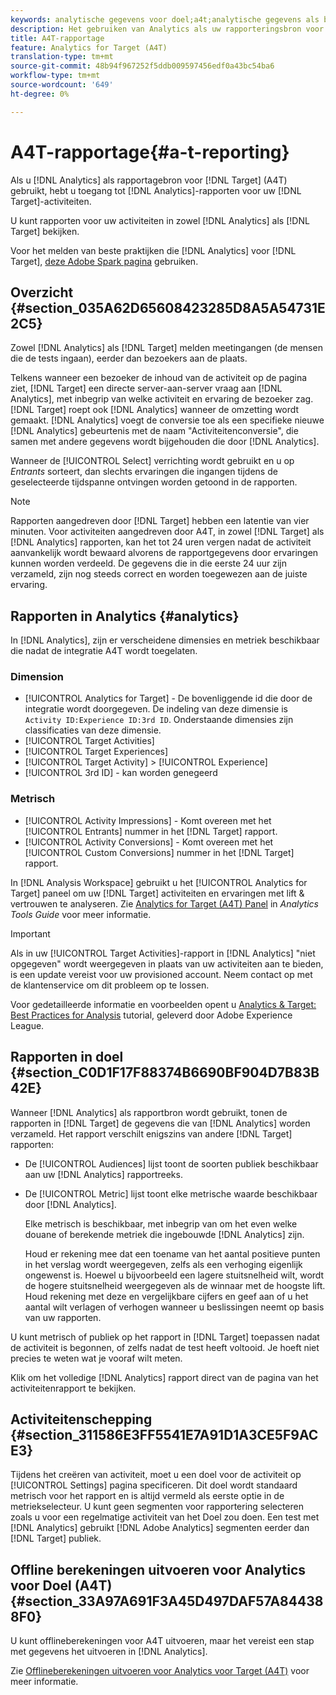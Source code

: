 ```yaml
---
keywords: analytische gegevens voor doel;a4t;analytische gegevens als bron van de rapportage
description: Het gebruiken van Analytics als uw rapporteringsbron voor Doel (A4T) geeft u toegang tot de rapporten van Analytics voor uw activiteiten van het Doel.
title: A4T-rapportage
feature: Analytics for Target (A4T)
translation-type: tm+mt
source-git-commit: 48b94f967252f5ddb009597456edf0a43bc54ba6
workflow-type: tm+mt
source-wordcount: '649'
ht-degree: 0%

---
```



# A4T-rapportage{#a-t-reporting}

Als u [!DNL Analytics] als rapportagebron voor [!DNL Target] (A4T) gebruikt, hebt u toegang tot [!DNL Analytics]-rapporten voor uw [!DNL Target]-activiteiten.

U kunt rapporten voor uw activiteiten in zowel [!DNL Analytics] als [!DNL Target] bekijken.

Voor het melden van beste praktijken die [!DNL Analytics] voor [!DNL Target], [deze Adobe Spark pagina](https://spark.adobe.com/page/Lo3Spm4oBOvwF/) gebruiken.

## Overzicht {#section_035A62D65608423285D8A5A54731E2C5}

Zowel [!DNL Analytics] als [!DNL Target] melden meetingangen (de mensen die de tests ingaan), eerder dan bezoekers aan de plaats.

Telkens wanneer een bezoeker de inhoud van de activiteit op de pagina ziet, [!DNL Target] een directe server-aan-server vraag aan [!DNL Analytics], met inbegrip van welke activiteit en ervaring de bezoeker zag. [!DNL Target] roept ook  [!DNL Analytics] wanneer de omzetting wordt gemaakt. [!DNL Analytics] voegt de conversie toe als een specifieke nieuwe  [!DNL Analytics] gebeurtenis met de naam &quot;Activiteitenconversie&quot;, die samen met andere gegevens wordt bijgehouden die door  [!DNL Analytics].

Wanneer de [!UICONTROL Select] verrichting wordt gebruikt en u op *Entrants* sorteert, dan slechts ervaringen die ingangen tijdens de geselecteerde tijdspanne ontvingen worden getoond in de rapporten.

>[!NOTE]
>
>Rapporten aangedreven door [!DNL Target] hebben een latentie van vier minuten. Voor activiteiten aangedreven door A4T, in zowel [!DNL Target] als [!DNL Analytics] rapporten, kan het tot 24 uren vergen nadat de activiteit aanvankelijk wordt bewaard alvorens de rapportgegevens door ervaringen kunnen worden verdeeld. De gegevens die in die eerste 24 uur zijn verzameld, zijn nog steeds correct en worden toegewezen aan de juiste ervaring.

## Rapporten in Analytics {#analytics}

In [!DNL Analytics], zijn er verscheidene dimensies en metriek beschikbaar die nadat de integratie A4T wordt toegelaten.

### Dimension

* [!UICONTROL Analytics for Target] - De bovenliggende id die door de integratie wordt doorgegeven. De indeling van deze dimensie is `Activity ID:Experience ID:3rd ID`. Onderstaande dimensies zijn classificaties van deze dimensie.
* [!UICONTROL Target Activities]
* [!UICONTROL Target Experiences]
* [!UICONTROL Target Activity] >  [!UICONTROL Experience]
* [!UICONTROL 3rd ID] - kan worden genegeerd

### Metrisch

* [!UICONTROL Activity Impressions] - Komt overeen met het  [!UICONTROL Entrants] nummer in het  [!DNL Target] rapport.
* [!UICONTROL Activity Conversions] - Komt overeen met het  [!UICONTROL Custom Conversions] nummer in het  [!DNL Target] rapport.

In [!DNL Analysis Workspace] gebruikt u het [!UICONTROL Analytics for Target] paneel om uw [!DNL Target] activiteiten en ervaringen met lift &amp; vertrouwen te analyseren. Zie [Analytics for Target (A4T) Panel](https://experienceleague.adobe.com/docs/analytics/analyze/analysis-workspace/panels/a4t-panel.html) in *Analytics Tools Guide* voor meer informatie.

>[!IMPORTANT]
>
>Als in uw [!UICONTROL Target Activities]-rapport in [!DNL Analytics] &quot;niet opgegeven&quot; wordt weergegeven in plaats van uw activiteiten aan te bieden, is een update vereist voor uw provisioned account. Neem contact op met de klantenservice om dit probleem op te lossen.

Voor gedetailleerde informatie en voorbeelden opent u [Analytics &amp; Target: Best Practices for Analysis](https://spark.adobe.com/page/Lo3Spm4oBOvwF/) tutorial, geleverd door Adobe Experience League.

## Rapporten in doel {#section_C0D1F17F88374B6690BF904D7B83B42E}

Wanneer [!DNL Analytics] als rapportbron wordt gebruikt, tonen de rapporten in [!DNL Target] de gegevens die van [!DNL Analytics] worden verzameld. Het rapport verschilt enigszins van andere [!DNL Target] rapporten:

* De [!UICONTROL Audiences] lijst toont de soorten publiek beschikbaar aan uw [!DNL Analytics] rapportreeks.
* De [!UICONTROL Metric] lijst toont elke metrische waarde beschikbaar door [!DNL Analytics].

   Elke metrisch is beschikbaar, met inbegrip van om het even welke douane of berekende metriek die ingebouwde [!DNL Analytics] zijn.

   Houd er rekening mee dat een toename van het aantal positieve punten in het verslag wordt weergegeven, zelfs als een verhoging eigenlijk ongewenst is. Hoewel u bijvoorbeeld een lagere stuitsnelheid wilt, wordt de hogere stuitsnelheid weergegeven als de winnaar met de hoogste lift. Houd rekening met deze en vergelijkbare cijfers en geef aan of u het aantal wilt verlagen of verhogen wanneer u beslissingen neemt op basis van uw rapporten.

U kunt metrisch of publiek op het rapport in [!DNL Target] toepassen nadat de activiteit is begonnen, of zelfs nadat de test heeft voltooid. Je hoeft niet precies te weten wat je vooraf wilt meten.

Klik om het volledige [!DNL Analytics] rapport direct van de pagina van het activiteitenrapport te bekijken.

## Activiteitenschepping {#section_311586E3FF5541E7A91D1A3CE5F9ACE3}

Tijdens het creëren van activiteit, moet u een doel voor de activiteit op [!UICONTROL Settings] pagina specificeren. Dit doel wordt standaard metrisch voor het rapport en is altijd vermeld als eerste optie in de metriekselecteur. U kunt geen segmenten voor rapportering selecteren zoals u voor een regelmatige activiteit van het Doel zou doen. Een test met [!DNL Analytics] gebruikt [!DNL Adobe Analytics] segmenten eerder dan [!DNL Target] publiek.

## Offline berekeningen uitvoeren voor Analytics voor Doel (A4T) {#section_33A97A691F3A45D497DAF57A844388F0}

U kunt offlineberekeningen voor A4T uitvoeren, maar het vereist een stap met gegevens het uitvoeren in [!DNL Analytics].

Zie [Offlineberekeningen uitvoeren voor Analytics voor Target (A4T)](/help/c-reports/conversion-rate.md#concept_0D0002A1EBDF420E9C50E2A46F36629B) voor meer informatie.
